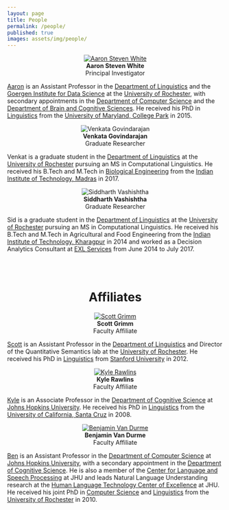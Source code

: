 ```yaml
---
layout: page
title: People
permalink: /people/
published: true
images: assets/img/people/
---
```


<div class="page" markdown="1">

<center>
<a href="http://aswhite.net"><img class="people" alt="Aaron Steven White" src="{{ page.images | relative_url }}aaron-white.jpg" srcset="{{ page.images | relative_url }}aaron-white.jpg" /></a>
</center>  
<center><b>Aaron Steven White</b></center>
<center>Principal Investigator</center>

[Aaron](http://aswhite.net) is an Assistant Professor in the [Department of Linguistics](http://www.sas.rochester.edu/lin/index.html) and the [Goergen Institute for Data Science](http://www.sas.rochester.edu/dsc/) at the [University of Rochester](https://www.rochester.edu/), with secondary appointments in the [Department of Computer Science](https://www.cs.rochester.edu/) and the [Department of Brain and Cognitive Sciences](http://www.sas.rochester.edu/bcs/). He received his PhD in [Linguistics](http://ling.umd.edu/) from the [University of Maryland, College Park](https://www.umd.edu/) in 2015.

<center>
<img class="people" alt="Venkata Govindarajan" src="{{ page.images | relative_url }}venkata-govindarajan.jpg" srcset="{{ page.images | relative_url }}venkata-govindarajan.jpg" /></center>  
<center><b>Venkata Govindarajan</b>
</center>
<center>Graduate Researcher</center>

Venkat is a graduate student in the [Department of Linguistics](http://www.sas.rochester.edu/lin/index.html) at the [University of Rochester](https://www.rochester.edu/) pursuing an MS in Computational Linguistics. He received his B.Tech and M.Tech in [Biological Engineering](http://biotech.iitm.ac.in) from the [Indian Institute of Technology, Madras](https://www.iitm.ac.in) in 2017.

<center>
<img class="people" alt="Siddharth Vashishtha" src="{{ page.images | relative_url }}siddharth-vashishtha.jpg" srcset="{{ page.images | relative_url }}siddharth-vashishtha.jpg" /></center>  
<center><b>Siddharth Vashishtha</b>
</center>
<center>Graduate Researcher</center>

Sid is a graduate student in the [Department of Linguistics](http://www.sas.rochester.edu/lin/graduate/MS.html) at the [University of Rochester](https://www.rochester.edu/) pursuing an MS in Computational Linguistics. He received his B.Tech and M.Tech in Agricultural and Food Engineering from the [Indian Institute of Technology, Kharagpur](http://www.iitkgp.ac.in/) in 2014 and worked as a Decision Analytics Consultant at [EXL Services](https://www.exlservice.com/analytics/) from June 2014 to July 2017.

<br/>
<br/>

<center><h1>Affiliates</h1></center>

<center>
<a href="http://www.sas.rochester.edu/lin/sgrimm/"><img class="people" alt="Scott Grimm" src="{{ page.images | relative_url }}scott-grimm.jpg" srcset="{{ page.images | relative_url }}scott-grimm.jpg" /></a>
</center>  
<center><b>Scott Grimm</b></center>
<center>Faculty Affiliate</center>

[Scott](http://www.sas.rochester.edu/lin/sgrimm/) is an Assistant Professor in the [Department of Linguistics](http://www.sas.rochester.edu/lin/index.html) and Director of the Quantitative Semantics lab at the [University of Rochester](https://www.rochester.edu/). He received his PhD in [Linguistics](https://linguistics.stanford.edu/) from [Stanford University](https://www.stanford.edu/) in 2012.

<center>
<a href="http://sites.krieger.jhu.edu/rawlins/"><img class="people" alt="Kyle Rawlins" src="{{ page.images | relative_url }}kyle-rawlins.jpg" srcset="{{ page.images | relative_url }}kyle-rawlins.jpg" /></a></center>  
<center><b>Kyle Rawlins</b></center>
<center>Faculty Affiliate</center>

[Kyle](http://sites.krieger.jhu.edu/rawlins/) is an Associate Professor in the [Department of Cognitive Science](http://cogsci.jhu.edu/) at [Johns Hopkins University](https://www.jhu.edu/). He received his PhD in [Linguistics](https://linguistics.ucsc.edu/) from the [University of California, Santa Cruz](https://www.ucsc.edu/) in 2008.

<center>
<a href="http://www.cs.jhu.edu/~vandurme/"><img class="people" alt="Benjamin Van Durme" src="{{ page.images | relative_url }}benjamin-vandurme.jpg" srcset="{{ page.images | relative_url }}benjamin-vandurme.jpg" /></a></center>  
<center><b>Benjamin Van Durme</b></center>
<center>Faculty Affiliate</center>

[Ben](http://www.cs.jhu.edu/~vandurme/) is an Assistant Professor in the [Department of Computer Science](https://www.cs.jhu.edu/) at [Johns Hopkins University](https://www.jhu.edu/), with a secondary appointment in the [Department of Cognitive Science](http://cogsci.jhu.edu/). He is also a member of the [Center for Language and Speech Processing](https://www.clsp.jhu.edu/) at JHU and leads Natural Language Understanding research at the [Human Language Technology Center of Excellence](https://hltcoe.jhu.edu/) at JHU. He received his joint PhD in [Computer Science](https://www.cs.rochester.edu/) and [Linguistics](http://www.sas.rochester.edu/lin/index.html) from the [University of Rochester](https://www.rochester.edu/) in 2010.

</div>
